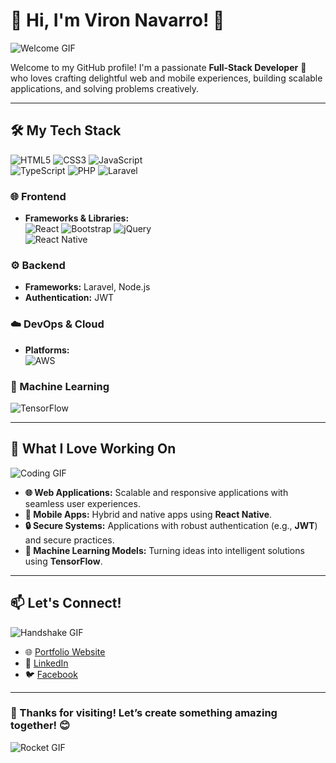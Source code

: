 # 🌟 Hi, I'm Viron Navarro! 👋  
![Welcome GIF](https://media.giphy.com/media/hvRJCLFzcasrR4ia7z/giphy.gif)  

Welcome to my GitHub profile! I'm a passionate **Full-Stack Developer** 🚀 who loves crafting delightful web and mobile experiences, building scalable applications, and solving problems creatively.

---

## 🛠️ My Tech Stack  
![HTML5](https://img.shields.io/badge/-HTML5-E34F26?logo=html5&logoColor=white&style=for-the-badge) 
![CSS3](https://img.shields.io/badge/-CSS3-1572B6?logo=css3&logoColor=white&style=for-the-badge) 
![JavaScript](https://img.shields.io/badge/-JavaScript-F7DF1E?logo=javascript&logoColor=black&style=for-the-badge)  
![TypeScript](https://img.shields.io/badge/-TypeScript-007ACC?logo=typescript&logoColor=white&style=for-the-badge) 
![PHP](https://img.shields.io/badge/-PHP-777BB4?logo=php&logoColor=white&style=for-the-badge) 
![Laravel](https://img.shields.io/badge/-Laravel-FF2D20?logo=laravel&logoColor=white&style=for-the-badge)  

### 🌐 Frontend  
- **Frameworks & Libraries:**  
![React](https://img.shields.io/badge/-React-61DAFB?logo=react&logoColor=black&style=for-the-badge) 
![Bootstrap](https://img.shields.io/badge/-Bootstrap-7952B3?logo=bootstrap&logoColor=white&style=for-the-badge) 
![jQuery](https://img.shields.io/badge/-jQuery-0769AD?logo=jquery&logoColor=white&style=for-the-badge)  
![React Native](https://img.shields.io/badge/-React%20Native-61DAFB?logo=react&logoColor=black&style=for-the-badge)  

### ⚙️ Backend  
- **Frameworks:** Laravel, Node.js  
- **Authentication:** JWT  

### ☁️ DevOps & Cloud  
- **Platforms:**  
![AWS](https://img.shields.io/badge/-AWS-232F3E?logo=amazon-aws&logoColor=white&style=for-the-badge)  

### 🧠 Machine Learning  
![TensorFlow](https://img.shields.io/badge/-TensorFlow-FF6F00?logo=tensorflow&logoColor=white&style=for-the-badge)  

---

## 🌟 What I Love Working On  
![Coding GIF](https://media.giphy.com/media/qgQUggAC3Pfv687qPC/giphy.gif)  

- **🌐 Web Applications:** Scalable and responsive applications with seamless user experiences.  
- **📱 Mobile Apps:** Hybrid and native apps using **React Native**.  
- **🔒 Secure Systems:** Applications with robust authentication (e.g., **JWT**) and secure practices.  
- **🤖 Machine Learning Models:** Turning ideas into intelligent solutions using **TensorFlow**.

---

## 📫 Let's Connect!  
![Handshake GIF](https://media.giphy.com/media/l3q2K5jinAlChoCLS/giphy.gif)  

- 🌐 [Portfolio Website]([https://viron1121.github.io/DigitalResume/])  
- 💼 [LinkedIn]([https://www.linkedin.com/in/viron-navarro-182704287/])  
- 🐦 [Facebook]([https://www.facebook.com/phunghoatrien])  

---

### 🚀 Thanks for visiting! Let’s create something amazing together! 😊  
![Rocket GIF](https://media.giphy.com/media/du3J3cXyzhj75IOgvA/giphy.gif)  
